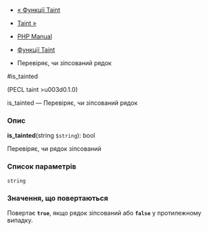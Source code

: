 - [« Функції Taint](ref.taint.md)
- [Taint »](function.taint.md)

- [PHP Manual](index.md)
- [Функції Taint](ref.taint.md)
- Перевіряє, чи зіпсований рядок

#is_tainted

(PECL taint \>u003d0.1.0)

is_tainted — Перевіряє, чи зіпсований рядок

### Опис

**is_tainted**(string `$string`): bool

Перевіряє, чи рядок зіпсований

### Список параметрів

`string`

### Значення, що повертаються

Повертає **`true`**, якщо рядок зіпсований або **`false`** у протилежному
випадку.
